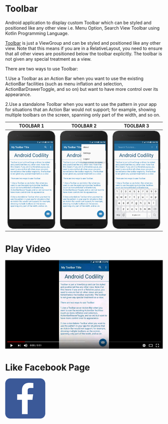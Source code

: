 # Toolbar
Android application to display custom Toolbar which can be styled and positioned like any other view i.e. Menu Option, Search View Toolbar using Kotlin Programming Language.

[Toolbar](https://developer.android.com/reference/android/widget/Toolbar.html) is just a ViewGroup and can be styled and positioned like any other view. Note that this means if you are in a RelativeLayout, you need to ensure that all other views are positioned below the toolbar explicitly. The toolbar is not given any special treatment as a view.

There are two ways to use Toolbar:

1.Use a Toolbar as an Action Bar when you want to use the existing ActionBar facilities (such as menu inflation and selection, ActionBarDrawerToggle, and so on) but want to have more control over its appearance.

2.Use a standalone Toolbar when you want to use the pattern in your app for situations that an Action Bar would not support; for example, showing multiple toolbars on the screen, spanning only part of the width, and so on.

TOOLBAR 1     |  TOOLBAR 2 |  TOOLBAR 3 |
:---------:|:----------:|:---------:
![](https://github.com/AndroidCodility/Toolbar/blob/master/design/main.png?raw=true)  |  ![](https://github.com/AndroidCodility/Toolbar/blob/master/design/popup.png?raw=true) |  ![](https://github.com/AndroidCodility/Toolbar/blob/master/design/search.png?raw=true) 

# Play Video
[![](https://github.com/AndroidCodility/Toolbar/blob/master/design/toolbar_video.png?raw=true)](https://youtu.be/IcM2fIafPVw "Click here to watch")

# Like Facebook Page
[![](https://github.com/AndroidCodility/Barchart-Graph/blob/master/design/fb.png?raw=true)](https://www.facebook.com/androidcodility/ "Click here")

